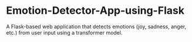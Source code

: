 # Emotion-Detector-App-using-Flask
A Flask-based web application that detects emotions (joy, sadness, anger, etc.) from user input using a transformer model.
